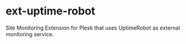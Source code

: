 # ext-uptime-robot
Site Monitoring Extension for Plesk that uses UptimeRobot as external monitoring service.
